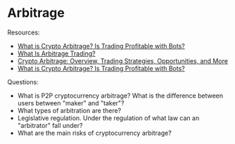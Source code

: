 # Arbitrage


Resources: 
* [What is Crypto Arbitrage? Is Trading Profitable with Bots?](https://www.youtube.com/watch?v=b3BcH5DvC-Q&t=1s)
* [What Is Arbitrage Trading?](https://academy.binance.com/en/articles/what-is-arbitrage-trading)
* [Crypto Arbitrage: Overview, Trading Strategies, Opportunities, and More](https://blog.quantinsti.com/crypto-arbitrage/)
* [What is Crypto Arbitrage? Is Trading Profitable with Bots?](https://www.youtube.com/watch?v=b3BcH5DvC-Q)

Questions:

* What is P2P cryptocurrency arbitrage? What is the difference between users between "maker" and "taker"?
* What types of arbitration are there?
* Legislative regulation. Under the regulation of what law can an "arbitrator" fall under?
* What are the main risks of cryptocurrency arbitrage?
